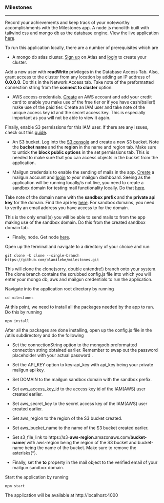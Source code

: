 ### Milestones

------------

Record your achievements and keep track of your noteworthy accomplishments with the Milestones app. A node js monolith built with tailwind css and mongo db as the database engine. View the live application [here](www.milestonesapp.xyz "here").

To run this application locally, there are a number of prerequisites which are

- A mongo db atlas cluster. [Sign up](https://www.mongodb.com/cloud/atlas/register "Sign up") on Atlas and [login](https://account.mongodb.com/account/login?nds=true "login") to create your cluster.

Add a new user with **readWrite** privileges in the Database Access Tab. Also, grant access to the cluster from any location by adding an IP address of **0.0.0.0**. Do this in the Network Access tab. Take note of the preformatted connection string from the **connect to cluster** option.

- AWS access credentials.  [Create](https://portal.aws.amazon.com/billing/signup "Create") an AWS account and add your credit card to enable you make use of the free tier or if you have cash(baller!) make use of the paid tier. Create an IAM user and take note of the unique access key id and the secret access key. This is especially important as you will not be able to view it again.

Finally, enable S3 permissions for this IAM user. If there are any issues, check out this [guide](https://docs.aws.amazon.com/directoryservice/latest/admin-guide/setting_up_create_iam_user.html "guide").

- An S3 bucket. Log into the [S3 console](https://console.aws.amazon.com/s3/home "S3 console") and create a new S3 bucket.  Note the **bucket name** and the **region** in the name and region tab. Make sure to untick the **block public options** in the set permissions tab. This is needed to make sure that you can access objects in the bucket from the application.

- Mailgun credentials to enable the sending of mails in the app. [Create](https://signup.mailgun.com/new/signup "Create") a mailgun account and [login](https://login.mailgun.com/login/ "login") to your mailgun dashboard. Seeing as the application will be running locally/is not live, you need to create a sandbox domain for testing mail functionality locally. Do that [here](https://app.mailgun.com/app/sending/domains "here"). 

Take note of the domain name with the **sandbox prefix** and the **private api key** for the domain. Find the api key [here](https://app.mailgun.com/app/sending/domains "here"). For sandbox domains, you need to verify an email address you have access to for the domain.

This is the only email(s) you will be able to send mails to from the app making use of the sandbox domain. Do this from the created sandbox domain tab.

- Finally, node. Get node [here](https://nodejs.org "here").

Open up the terminal and navigate to a directory of your choice and run

```
git clone -b clone --single-branch https://github.com/olamileke/milestones.git
```


This will clone the clone(sorry, double entendre!) branch onto your system. The clone branch contains the scrubbed config.js file into which you will enter your mongo db, aws and mailgun credentials to run the application.

Navigate into the  application root directory by running

```
cd milestones
```

At this point, we need to install all the packages needed by the app to run. Do this by running

```
npm install
```

After all the packages are done installing, open up the config.js file in the /utils subdirectory and do the following

- Set the connectionString option to the mongodb preformatted connection string obtained earlier. Remember to swap out the password placeholder with your actual password .

- Set the API_KEY option to key-api_key with api_key being your private mailgun api key.

- Set DOMAIN to the mailgun sandbox domain with the sandbox prefix.

- Set aws_access_key_id to the access key id of the IAM(AWS) user created earlier.

- Set aws_secret_key to the secret access key of the IAM(AWS) user created earlier.

- Set aws_region to the region of the S3 bucket created. 

- Set aws_bucket_name to the name of the S3 bucket created earlier.

- Set s3_file_link to https://s3-**aws-region**.amazonaws.com/**bucket-name**/ with aws-region being the region of the S3 bucket and bucket-name being the name of the bucket. Make sure to remove the asterisks(*).

- Finally, set the **to** property in the mail object to the verified email of your mailgun sandbox domain.

Start the application by running

```
npm start

```
The application will be available at http://localhost:4000
